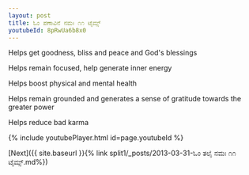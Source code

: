 ```yaml
---
layout: post
title: ಓಂ ಪಣಾವಿನೆ ನಮಃ ೧೧ ಟೈಮ್ಸ್
youtubeId: 8pRwUa6b8x0
---
```

 
 
Helps get goodness, bliss and peace and God's blessings
 
Helps remain focused, help generate inner energy 
 
Helps boost physical and mental health 
 
Helps remain grounded and generates a sense of gratitude towards the greater power 
 
Helps reduce bad karma
 
 
 
 


{% include youtubePlayer.html id=page.youtubeId %}
 
[Next]({{ site.baseurl }}{% link  split1/_posts/2013-03-31-ಓಂ ತಲೈ ನಮಃ ೧೧ ಟೈಮ್ಸ್.md%})
 
